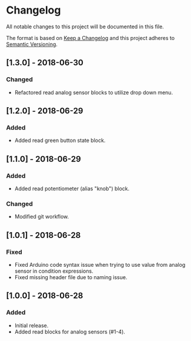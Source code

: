 # Changelog
All notable changes to this project will be documented in this file.

The format is based on [Keep a Changelog](http://keepachangelog.com/en/1.0.0/)
and this project adheres to [Semantic Versioning](http://semver.org/spec/v2.0.0.html).

## [1.3.0] - 2018-06-30
### Changed
- Refactored read analog sensor blocks to utilize drop down menu.

## [1.2.0] - 2018-06-29
### Added
- Added read green button state block.

## [1.1.0] - 2018-06-29
### Added
- Added read potentiometer (alias "knob") block.
### Changed
- Modified git workflow.

## [1.0.1] - 2018-06-28
### Fixed
- Fixed Arduino code syntax issue when trying to use value from analog sensor in condition expressions.
- Fixed missing header file due to naming issue.

## [1.0.0] - 2018-06-28
### Added
- Initial release.
- Added read blocks for analog sensors (#1-4).